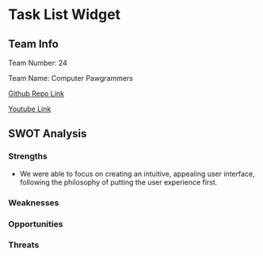 # Task List Widget

## Team Info

Team Number: 24

Team Name: Computer Pawgrammers

[Github Repo Link](https://github.com/cse110-sp24-team24/warmup-exercise)

[Youtube Link](add-link)

## SWOT Analysis

### Strengths

- We were able to focus on creating an intuitive, appealing user interface, following the philosophy of putting the user experience first.

### Weaknesses

### Opportunities

### Threats
